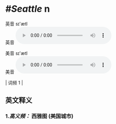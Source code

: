 # ***\#Seattle*** n
英音 sɪ'ætl  
英音
<audio src="./media/Seattle-b.aac" controls="controls"></audio>

美音 sɪ'ætl  
美音
<audio src="./media/Seattle.aac" controls="controls"></audio>



| 词频 1 |  

英文释义
---
### 1.*高义频：* **西雅图 (美国城市)**  



